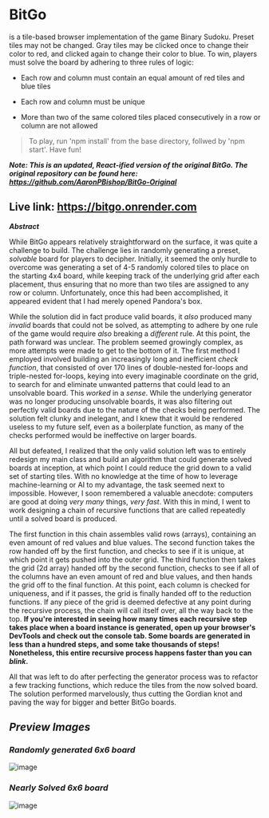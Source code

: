 # BitGo
is a tile-based browser implementation of the game Binary Sudoku.
Preset tiles may not be changed. Gray tiles may be clicked once to change their color to red, and clicked again to change their color to blue. To win, players must solve the board by adhering to three rules of logic: 

* Each row and column must contain an equal amount of red tiles and blue tiles

* Each row and column must be unique 

* More than two of the same colored tiles placed consecutively in a row or column are not allowed

> To play, run 'npm install' from the base directory, follwed by 'npm start'. Have fun!

**_Note: This is an updated, React-ified version of the original BitGo. The original repository can be found here: https://github.com/AaronPBishop/BitGo-Original_**

## Live link: https://bitgo.onrender.com

**_Abstract_**

While BitGo appears relatively straightforward on the surface, it was quite a challenge to build. The challenge lies in randomly generating a preset, *solvable* board for players to decipher. Initially, it seemed the only hurdle to overcome was generating a set of 4-5 randomly colored tiles to place on the starting 4x4 board, while keeping track of the underlying grid after each placement, thus ensuring that no more than two tiles are assigned to any row or column. Unfortunately, once this had been accomplished, it appeared evident that I had merely opened Pandora's box. 

While the solution did in fact produce valid boards, it *also* produced many *invalid* boards that could not be solved, as attempting to adhere by one rule of the game would require *also* breaking a *different* rule. At this point, the path forward was unclear. The problem seemed growingly complex, as more attempts were made to get to the bottom of it. The first method I employed involved building an increasingly long and inefficient *check function*, that consisted of over 170 lines of double-nested for-loops and triple-nested for-loops, keying into every imaginable coordinate on the grid, to search for and eliminate unwanted patterns that could lead to an unsolvable board. This *worked* in a *sense*. While the underlying generator was no longer producing unsolvable boards, it was also filtering out perfectly valid boards due to the nature of the checks being performed. The solution felt clunky and inelegant, and I knew that it would be rendered useless to my future self, even as a boilerplate function, as many of the checks performed would be ineffective on larger boards.

All but defeated, I realized that the only valid solution left was to entirely redesign my main class and build an algorithm that could generate solved boards at inception, at which point I could reduce the grid down to a valid set of starting tiles. With no knowledge at the time of how to leverage machine-learning or AI to my advantage, the task seemed next to impossible. However, I soon remembered a valuable anecdote: computers are good at doing *very many* things, *very fast*. With this in mind, I went to work designing a chain of recursive functions that are called repeatedly until a solved board is produced. 

The first function in this chain assembles valid rows (arrays), containing an even amount of red values and blue values. The second function takes the row handed off by the first function, and checks to see if it is unique, at which point it gets pushed into the outer grid. The third function then takes the grid (2d array) handed off by the second function, checks to see if all of the columns have an even amount of red and blue values, and then hands the grid off to the final function. At this point, each column is checked for uniqueness, and if it passes, the grid is finally handed off to the reduction functions. If any piece of the grid is deemed defective at any point during the recursive process, the chain will call itself over, all the way back to the top. **If you're interested in seeing how many times each recursive step takes place when a board instance is generated, open up your browser's DevTools and check out the console tab. Some boards are generated in less than a hundred steps, and some take thousands of steps! Nonetheless, this entire recursive process happens faster than you can _blink_.**

All that was left to do after perfecting the generator process was to refactor a few tracking functions, which reduce the tiles from the now solved board. The solution performed marvelously, thus cutting the Gordian knot and paving the way for bigger and better BitGo boards.


## _Preview Images_

### _Randomly generated 6x6 board_

![image](https://user-images.githubusercontent.com/95946808/226447959-1de3e834-38d3-4ba9-8f3b-8f2ff1c613d6.png)

### _Nearly Solved 6x6 board_

![image](https://user-images.githubusercontent.com/95946808/226448528-e9542bbb-2b75-4742-9c0f-28d46b4588c2.png)

